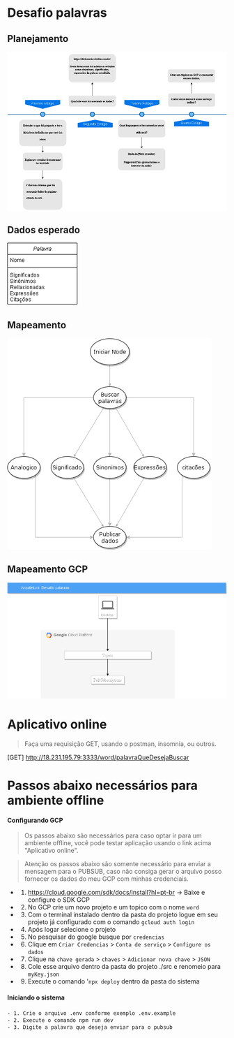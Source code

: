 # Desafio palavras

## Planejamento

![meu planejamento](https://github.com/AdrielModollo/stilingue-word-challenge/blob/main/MyPlanning.drawio.png)

## Dados esperado
![dados](https://github.com/AdrielModollo/stilingue-word-challenge/blob/main/dataModeling.png)

## Mapeamento

![mapeamento](https://github.com/AdrielModollo/stilingue-word-challenge/blob/main/mapping.drawio.png)

## Mapeamento GCP

![mapeamentogcp](https://github.com/AdrielModollo/stilingue-word-challenge/blob/main/GCP.drawio.png)

# Aplicativo online

> Faça uma requisição GET, usando o postman, insomnia, ou outros.

[GET] http://18.231.195.79:3333/word/palavraQueDesejaBuscar

# Passos abaixo necessários para ambiente offline

#### Configurando GCP

>Os passos abaixo são necessários para caso optar ir para um ambiente offline, você pode testar aplicação usando o link acima "Aplicativo online".

> Atenção os passos abaixo são somente necessário para enviar a mensagem para o PUBSUB, caso não consiga gerar o arquivo posso fornecer os dados do meu GCP com minhas credenciais.

- 1. https://cloud.google.com/sdk/docs/install?hl=pt-br -> Baixe e configure o SDK GCP

- 2. No GCP crie um novo projeto e um topico com o nome `word`

- 3. Com o terminal instalado dentro da pasta do projeto logue em seu projeto já configurado com o comando `gcloud auth login`

- 4. Após logar selecione o projeto 

- 5. No pesquisar do google busque por `credencias`

- 6. Clique em `Criar Credencias` > `Conta de serviço` > `Configure os dados`

- 7. Clique na `chave gerada` > `chaves` > `Adicionar nova chave` > `JSON`

- 8. Cole esse arquivo dentro da pasta do projeto ./src e renomeio para `myKey.json`

- 9. Execute o comando '`npx deploy` dentro da pasta do sistema

#### Iniciando o sistema

    - 1. Crie o arquivo .env conforme exemplo .env.example
    - 2. Execute o comando npm run dev
    - 3. Digite a palavra que deseja enviar para o pubsub
